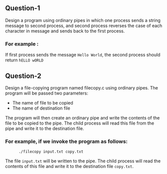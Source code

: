 ## Question-1
Design a program using ordinary pipes in which one process sends a string message to second process, and second process reverses the case of each character in message and sends back to the first process.

### For example : 
If first process sends the message `Hello World`, the second process should return `hELLO wORLD`

## Question-2
Design a file-copying program named filecopy.c using ordinary pipes.
The program will be passed two parameters:
* The name of file to be copied
* The name of destination file

The program will then create an ordinary pipe and write the contents of the file to be copied to the pipe. The child process will read this file from the  pipe and write it to the destination file. 

### For example, if we invoke the program as follows:
          ./filecopy input.txt copy.txt
The file `input.txt` will be written to the pipe. The child process will read the contents of this file and write it to the destination file `copy.txt`.
